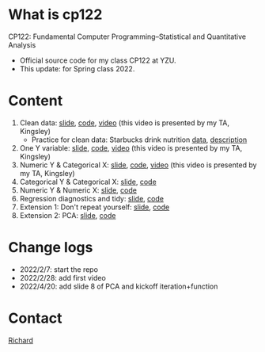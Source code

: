 # What is cp122

CP122: Fundamental Computer Programming–Statistical and Quantitative Analysis​

- Official source code for my class CP122 at YZU.
- This update: for Spring class 2022.

# Content
1. Clean data: [slide](slide/01_clean.pdf), [code](01_clean.Rmd), [video](https://youtu.be/ov4UTr6S2qA) (this video is presented by my TA, Kingsley)
    - Practice for clean data: Starbucks drink nutrition [data](data/raw/starbucks-nutrition.xlsx), [description](slide/starbucks-nutrition-description.docx)
1. One Y variable: [slide](slide/02_test01_oneY.pdf), [code](02_test01_oneY.Rmd), [video](https://youtu.be/1ie-ZzNP2q0) (this video is presented by my TA, Kingsley)
1. Numeric Y & Categorical X: [slide](slide/03_test02_numYcatX.pdf), [code](03_test02_numYcatX.Rmd), [video](https://youtu.be/5dD-V-9E4V0) (this video is presented by my TA, Kingsley)
1. Categorical Y & Categorical X: [slide](slide/04_test03_catYcatX.pdf), [code](04_test03_catYcatX.Rmd)
1. Numeric Y & Numeric X: [slide](slide/05_test04a_numYnumX.pdf), [code](05_test04a_numYnumX.Rmd)
1. Regression diagnostics and tidy: [slide](slide/06_test04b_reg_diagnostics_tidy.pdf), [code](06_test04b_reg_diagnostics_tidy.Rmd)
1. Extension 1: Don't repeat yourself: [slide](), [code]()
1. Extension 2: PCA: [slide](slide/08_pca.pdf), [code](08_pca.Rmd)

# Change logs

- 2022/2/7: start the repo
- 2022/2/28: add first video
- 2022/4/20: add slide 8 of PCA and kickoff iteration+function


# Contact

[Richard](http://www.cm.yzu.edu.tw/EN/Page/Teacher.aspx?ID=buidiengiau)
